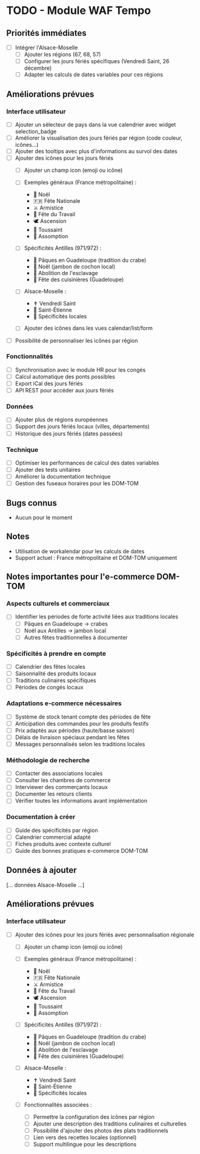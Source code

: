 # TODO - Module WAF Tempo

## Priorités immédiates
- [ ] Intégrer l'Alsace-Moselle
  - [ ] Ajouter les régions (67, 68, 57)
  - [ ] Configurer les jours fériés spécifiques (Vendredi Saint, 26 décembre)
  - [ ] Adapter les calculs de dates variables pour ces régions

## Améliorations prévues

### Interface utilisateur
- [ ] Ajouter un sélecteur de pays dans la vue calendrier avec widget selection_badge
- [ ] Améliorer la visualisation des jours fériés par région (code couleur, icônes...)
- [ ] Ajouter des tooltips avec plus d'informations au survol des dates
- [ ] Ajouter des icônes pour les jours fériés
  - [ ] Ajouter un champ icon (emoji ou icône)
  - [ ] Exemples généraux (France métropolitaine) :
    - 🎄 Noël
    - 🇫🇷 Fête Nationale
    - ⚔️ Armistice
    - 👥 Fête du Travail
    - 🕊️ Ascension
    - 👼 Toussaint
    - 🌟 Assomption

  - [ ] Spécificités Antilles (971/972) :
    - 🦀 Pâques en Guadeloupe (tradition du crabe)
    - 🍖 Noël (jambon de cochon local)
    - 🌺 Abolition de l'esclavage
    - 🥁 Fête des cuisinières (Guadeloupe)

  - [ ] Alsace-Moselle :
    - ✝️ Vendredi Saint
    - 🎄 Saint-Étienne
    - 🥨 Spécificités locales

  - [ ] Ajouter des icônes dans les vues calendar/list/form
- [ ] Possibilité de personnaliser les icônes par région

### Fonctionnalités
- [ ] Synchronisation avec le module HR pour les congés
- [ ] Calcul automatique des ponts possibles
- [ ] Export iCal des jours fériés
- [ ] API REST pour accéder aux jours fériés

### Données
- [ ] Ajouter plus de régions européennes
- [ ] Support des jours fériés locaux (villes, départements)
- [ ] Historique des jours fériés (dates passées)

### Technique
- [ ] Optimiser les performances de calcul des dates variables
- [ ] Ajouter des tests unitaires
- [ ] Améliorer la documentation technique
- [ ] Gestion des fuseaux horaires pour les DOM-TOM

## Bugs connus
- Aucun pour le moment

## Notes
- Utilisation de workalendar pour les calculs de dates
- Support actuel : France métropolitaine et DOM-TOM uniquement

## Notes importantes pour l'e-commerce DOM-TOM

### Aspects culturels et commerciaux
- [ ] Identifier les périodes de forte activité liées aux traditions locales
  - [ ] Pâques en Guadeloupe → crabes
  - [ ] Noël aux Antilles → jambon local
  - [ ] Autres fêtes traditionnelles à documenter

### Spécificités à prendre en compte
- [ ] Calendrier des fêtes locales
- [ ] Saisonnalité des produits locaux
- [ ] Traditions culinaires spécifiques
- [ ] Périodes de congés locaux

### Adaptations e-commerce nécessaires
- [ ] Système de stock tenant compte des périodes de fête
- [ ] Anticipation des commandes pour les produits festifs
- [ ] Prix adaptés aux périodes (haute/basse saison)
- [ ] Délais de livraison spéciaux pendant les fêtes
- [ ] Messages personnalisés selon les traditions locales

### Méthodologie de recherche
- [ ] Contacter des associations locales
- [ ] Consulter les chambres de commerce
- [ ] Interviewer des commerçants locaux
- [ ] Documenter les retours clients
- [ ] Vérifier toutes les informations avant implémentation

### Documentation à créer
- [ ] Guide des spécificités par région
- [ ] Calendrier commercial adapté
- [ ] Fiches produits avec contexte culturel
- [ ] Guide des bonnes pratiques e-commerce DOM-TOM

## Données à ajouter
[... données Alsace-Moselle ...]

## Améliorations prévues

### Interface utilisateur
- [ ] Ajouter des icônes pour les jours fériés avec personnalisation régionale
  - [ ] Ajouter un champ icon (emoji ou icône)
  - [ ] Exemples généraux (France métropolitaine) :
    - 🎄 Noël
    - 🇫🇷 Fête Nationale
    - ⚔️ Armistice
    - 👥 Fête du Travail
    - 🕊️ Ascension
    - 👼 Toussaint
    - 🌟 Assomption

  - [ ] Spécificités Antilles (971/972) :
    - 🦀 Pâques en Guadeloupe (tradition du crabe)
    - 🍖 Noël (jambon de cochon local)
    - 🌺 Abolition de l'esclavage
    - 🥁 Fête des cuisinières (Guadeloupe)

  - [ ] Alsace-Moselle :
    - ✝️ Vendredi Saint
    - 🎄 Saint-Étienne
    - 🥨 Spécificités locales

  - [ ] Fonctionnalités associées :
    - [ ] Permettre la configuration des icônes par région
    - [ ] Ajouter une description des traditions culinaires et culturelles
    - [ ] Possibilité d'ajouter des photos des plats traditionnels
    - [ ] Lien vers des recettes locales (optionnel)
    - [ ] Support multilingue pour les descriptions
